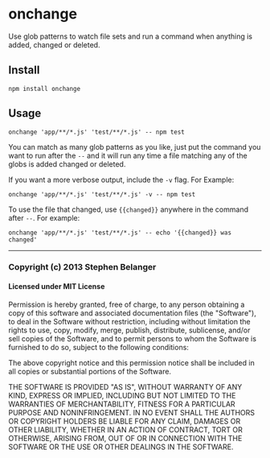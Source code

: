 # onchange

Use glob patterns to watch file sets and run a command when anything is added, changed or deleted.

## Install

    npm install onchange

## Usage
    
    onchange 'app/**/*.js' 'test/**/*.js' -- npm test

You can match as many glob patterns as you like, just put the command you want to run after the `--` and it will run any time a file matching any of the globs is added changed or deleted.

If you want a more verbose output, include the `-v` flag. For Example:

	onchange 'app/**/*.js' 'test/**/*.js' -v -- npm test

To use the file that changed, use `{{changed}}` anywhere in the command after `--`. For example:

	onchange 'app/**/*.js' 'test/**/*.js' -- echo '{{changed}} was changed'

---

### Copyright (c) 2013 Stephen Belanger
#### Licensed under MIT License

Permission is hereby granted, free of charge, to any person obtaining a copy of this software and associated documentation files (the "Software"), to deal in the Software without restriction, including without limitation the rights to use, copy, modify, merge, publish, distribute, sublicense, and/or sell copies of the Software, and to permit persons to whom the Software is furnished to do so, subject to the following conditions:

The above copyright notice and this permission notice shall be included in all copies or substantial portions of the Software.

THE SOFTWARE IS PROVIDED "AS IS", WITHOUT WARRANTY OF ANY KIND, EXPRESS OR IMPLIED, INCLUDING BUT NOT LIMITED TO THE WARRANTIES OF MERCHANTABILITY, FITNESS FOR A PARTICULAR PURPOSE AND NONINFRINGEMENT. IN NO EVENT SHALL THE AUTHORS OR COPYRIGHT HOLDERS BE LIABLE FOR ANY CLAIM, DAMAGES OR OTHER LIABILITY, WHETHER IN AN ACTION OF CONTRACT, TORT OR OTHERWISE, ARISING FROM, OUT OF OR IN CONNECTION WITH THE SOFTWARE OR THE USE OR OTHER DEALINGS IN THE SOFTWARE.
